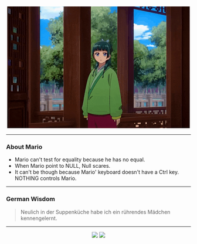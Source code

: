 <p align="center">
  <img src="assets/maomao.gif" />
</p>

---

### About Mario
- Mario can't test for equality because he has no equal.
- When Mario point to NULL, Null scares.
- It can't be though because Mario' keyboard doesn't have a Ctrl key.  NOTHING controls Mario.

---

### German Wisdom
> Neulich in der Suppenküche habe ich ein rührendes Mädchen kennengelernt.

---

<p align="center">
  <a>
    <img height="180em" src="https://github-readme-stats-eight-theta.vercel.app/api?username=Torfkopp&show_icons=true&theme=dark&include_all_commits=true&count_private=true"/>
  </a>
  <a href="https://github.com/Torfkopp?tab=repositories">
    <img height="180em" src="https://github-readme-stats-eight-theta.vercel.app/api/top-langs/?username=torfkopp&layout=compact&theme=dark&langs_count=8&hide=java"/>
  </a>
</p>
